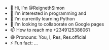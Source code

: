- 👋 Hi, I’m @ReignethSimon
- 👀 I’m interested in programming and 
- 🌱 I’m currently learning Python 
- 💞️ I’m looking to collaborate on Google pages
- 📫 How to reach me +2349125386061
- 😄 Pronouns: You, I, Res, Res.official
- ⚡ Fun fact: ...

<!---
Thank you 
--->
